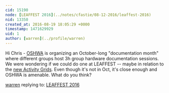 ```yaml
---
cid: 15190
node: [LEAFFEST 2016](../notes/cfastie/08-12-2016/leaffest-2016)
nid: 13350
created_at: 2016-08-19 18:05:29 +0000
timestamp: 1471629929
uid: 1
author: [warren](../profile/warren)
---
```


Hi Chris - [OSHWA](http://oshwa.org/) is organizing an October-long "documentation month" where different groups host 3h group hardware documentation sessions. We were wondering if we could do one at LEAFFEST -- maybe in relation to the [new Activity Grids](/wiki/spectrometry#Activities). Even though it's not in Oct, it's close enough and OSHWA is amenable. What do you think? 

[warren](../profile/warren) replying to: [LEAFFEST 2016](../notes/cfastie/08-12-2016/leaffest-2016)


